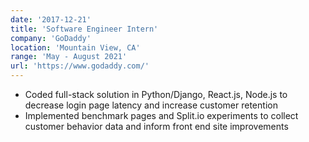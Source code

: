 ```yaml
---
date: '2017-12-21'
title: 'Software Engineer Intern'
company: 'GoDaddy'
location: 'Mountain View, CA'
range: 'May - August 2021'
url: 'https://www.godaddy.com/'
---
```


- Coded full-stack solution in Python/Django, React.js, Node.js to decrease login page latency and increase customer retention
- Implemented benchmark pages and Split.io experiments to collect customer behavior data and inform front end site improvements
